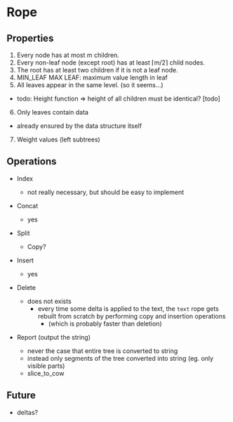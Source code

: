 # Rope

## Properties

1. Every node has at most m children.
2. Every non-leaf node (except root) has at least ⌈m/2⌉ child nodes.
3. The root has at least two children if it is not a leaf node.
4. MIN_LEAF MAX LEAF: maximum value length in leaf
5. All leaves appear in the same level. (so it seems...)
  * todo: Height function => height of all children must be identical? [todo]
6. Only leaves contain data
  * already ensured by the data structure itself
7. Weight values (left subtrees)



## Operations

* Index
  * not really necessary, but should be easy to implement

* Concat
  * yes

* Split
  * Copy?

* Insert
  * yes

* Delete
  * does not exists
    * every time some delta is applied to the text, the `text` rope gets rebuilt from scratch by performing copy and insertion operations
      * (which is probably faster than deletion)

* Report (output the string)
  * never the case that entire tree is converted to string
  * instead only segments of the tree converted into string (eg. only visible parts)
  * slice_to_cow


## Future

* deltas?
